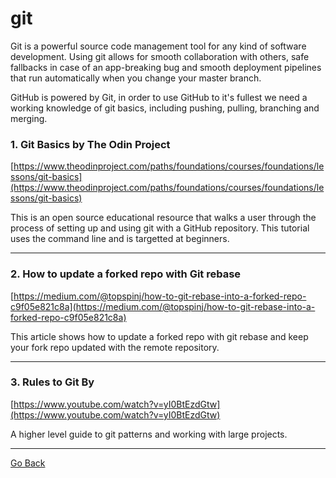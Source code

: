 # git

Git is a powerful source code management tool for any kind of software development. Using git allows for smooth collaboration with others, safe fallbacks in case of an app-breaking bug and smooth deployment pipelines that run automatically when you change your master branch.

GitHub is powered by Git, in order to use GitHub to it's fullest we need a working knowledge of git basics, including pushing, pulling, branching and merging.

### 1. Git Basics by The Odin Project

[https://www.theodinproject.com/paths/foundations/courses/foundations/lessons/git-basics](https://www.theodinproject.com/paths/foundations/courses/foundations/lessons/git-basics)

This is an open source educational resource that walks a user through the process of setting up and using git with a GitHub repository. This tutorial uses the command line and is targetted at beginners.

---

### 2. How to update a forked repo with Git rebase

[https://medium.com/@topspinj/how-to-git-rebase-into-a-forked-repo-c9f05e821c8a](https://medium.com/@topspinj/how-to-git-rebase-into-a-forked-repo-c9f05e821c8a)

This article shows how to update a forked repo with git rebase and keep your fork repo updated with the remote repository.

---

### 3. Rules to Git By

[https://www.youtube.com/watch?v=yI0BtEzdGtw](https://www.youtube.com/watch?v=yI0BtEzdGtw)

A higher level guide to git patterns and working with large projects.

---

[Go Back](../README.md)
